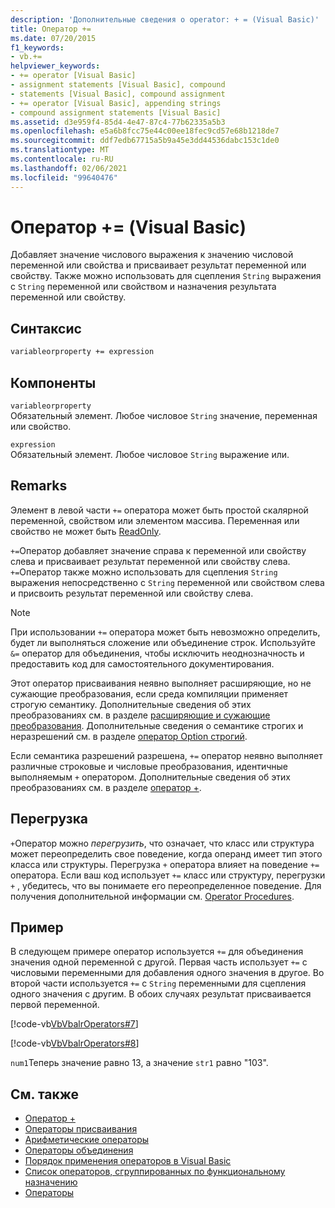 ```yaml
---
description: 'Дополнительные сведения о operator: + = (Visual Basic)'
title: Оператор +=
ms.date: 07/20/2015
f1_keywords:
- vb.+=
helpviewer_keywords:
- += operator [Visual Basic]
- assignment statements [Visual Basic], compound
- statements [Visual Basic], compound assignment
- += operator [Visual Basic], appending strings
- compound assignment statements [Visual Basic]
ms.assetid: d3e959f4-85d4-4e47-87c4-77b62335a5b3
ms.openlocfilehash: e5a6b8fcc75e44c00ee18fec9cd57e68b1218de7
ms.sourcegitcommit: ddf7edb67715a5b9a45e3dd44536dabc153c1de0
ms.translationtype: MT
ms.contentlocale: ru-RU
ms.lasthandoff: 02/06/2021
ms.locfileid: "99640476"
---
```

# <a name="-operator-visual-basic"></a>Оператор += (Visual Basic)

Добавляет значение числового выражения к значению числовой переменной или свойства и присваивает результат переменной или свойству. Также можно использовать для сцепления `String` выражения с `String` переменной или свойством и назначения результата переменной или свойству.  
  
## <a name="syntax"></a>Синтаксис  
  
```vb  
variableorproperty += expression  
```  
  
## <a name="parts"></a>Компоненты  

 `variableorproperty`  
 Обязательный элемент. Любое числовое `String` значение, переменная или свойство.  
  
 `expression`  
 Обязательный элемент. Любое числовое `String` выражение или.  
  
## <a name="remarks"></a>Remarks  

 Элемент в левой части `+=` оператора может быть простой скалярной переменной, свойством или элементом массива. Переменная или свойство не может быть [ReadOnly](../modifiers/readonly.md).  
  
 `+=`Оператор добавляет значение справа к переменной или свойству слева и присваивает результат переменной или свойству слева. `+=`Оператор также можно использовать для сцепления `String` выражения непосредственно с `String` переменной или свойством слева и присвоить результат переменной или свойству слева.  
  
> [!NOTE]
> При использовании `+=` оператора может быть невозможно определить, будет ли выполняться сложение или объединение строк. Используйте `&=` оператор для объединения, чтобы исключить неоднозначность и предоставить код для самостоятельного документирования.  
  
 Этот оператор присваивания неявно выполняет расширяющие, но не сужающие преобразования, если среда компиляции применяет строгую семантику. Дополнительные сведения об этих преобразованиях см. в разделе [расширяющие и сужающие преобразования](../../programming-guide/language-features/data-types/widening-and-narrowing-conversions.md). Дополнительные сведения о семантике строгих и неразрешений см. в разделе [оператор Option строгий](../statements/option-strict-statement.md).  
  
 Если семантика разрешений разрешена, `+=` оператор неявно выполняет различные строковые и числовые преобразования, идентичные выполняемым `+` оператором. Дополнительные сведения об этих преобразованиях см. в разделе [оператор +](addition-operator.md).  
  
## <a name="overloading"></a>Перегрузка  

 `+`Оператор можно *перегрузить*, что означает, что класс или структура может переопределить свое поведение, когда операнд имеет тип этого класса или структуры. Перегрузка `+` оператора влияет на поведение `+=` оператора. Если ваш код использует `+=` класс или структуру, перегрузки `+` , убедитесь, что вы понимаете его переопределенное поведение. Для получения дополнительной информации см. [Operator Procedures](../../programming-guide/language-features/procedures/operator-procedures.md).  
  
## <a name="example"></a>Пример  

 В следующем примере оператор используется `+=` для объединения значения одной переменной с другой. Первая часть использует `+=` с числовыми переменными для добавления одного значения в другое. Во второй части используется `+=` с `String` переменными для сцепления одного значения с другим. В обоих случаях результат присваивается первой переменной.  
  
 [!code-vb[VbVbalrOperators#7](~/samples/snippets/visualbasic/VS_Snippets_VBCSharp/VbVbalrOperators/VB/Class1.vb#7)]  
  
 [!code-vb[VbVbalrOperators#8](~/samples/snippets/visualbasic/VS_Snippets_VBCSharp/VbVbalrOperators/VB/Class1.vb#8)]  
  
 `num1`Теперь значение равно 13, а значение `str1` равно "103".  
  
## <a name="see-also"></a>См. также

- [Оператор +](addition-operator.md)
- [Операторы присваивания](assignment-operators.md)
- [Арифметические операторы](arithmetic-operators.md)
- [Операторы объединения](concatenation-operators.md)
- [Порядок применения операторов в Visual Basic](operator-precedence.md)
- [Список операторов, сгруппированных по функциональному назначению](operators-listed-by-functionality.md)
- [Операторы](../../programming-guide/language-features/statements.md)

